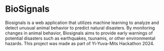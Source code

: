 
# BioSignals

Biosignals is a web application that utilizes machine learning to analyze and detect unusual animal behavior to predict natural disasters. By monitoring changes in animal behavior, Biosignals aims to provide early warnings of potential disasters such as earthquakes, tsunamis, or other environmental hazards. This project was made as part of Yi-Yuva-Mits Hackathon 2024.

